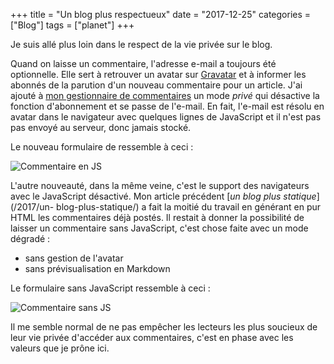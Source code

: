 +++
title = "Un blog plus respectueux"
date = "2017-12-25"
categories = ["Blog"]
tags = ["planet"]
+++

Je suis allé plus loin dans le respect de la vie privée sur le blog. 

Quand on laisse un commentaire, l'adresse e-mail a toujours été optionnelle.
Elle sert à retrouver un avatar sur [Gravatar](https://fr.gravatar.com) et à
informer les abonnés de la parution d'un nouveau commentaire pour un article.
J'ai ajouté à [mon gestionnaire de
commentaires](https://github.com/kianby/stacosys) un mode *privé* qui
désactive la fonction d'abonnement et se passe de l'e-mail. En fait, l'e-mail
est résolu en avatar dans le navigateur avec quelques lignes de JavaScript et
il n'est pas pas envoyé au serveur, donc jamais stocké.

Le nouveau formulaire de ressemble à ceci : 

![Commentaire en JS](/images/2017/commentaire-js.jpg)

L'autre nouveauté, dans la même veine, c'est le support des navigateurs avec
le JavaScript désactivé. Mon article précédent [*un blog plus statique*](/2017/un-
blog-plus-statique/) a fait la moitié du travail en générant en pur HTML les
commentaires déjà postés. Il restait à donner la possibilité de laisser un
commentaire sans JavaScript, c'est chose faite avec un mode dégradé : 

- sans gestion de l'avatar
- sans prévisualisation en Markdown 

Le formulaire sans JavaScript ressemble à ceci :

![Commentaire sans JS](/images/2017/commentaire-nojs.jpg)

Il me semble normal de ne pas empêcher les lecteurs les plus soucieux de leur
vie privée d'accéder aux commentaires, c'est en phase avec les valeurs que je
prône ici.


